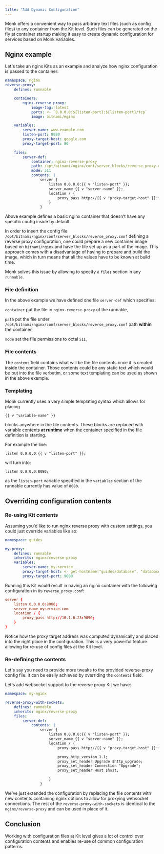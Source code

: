 ```yaml
---
title: "Add Dynamic Configuration"
---
```


Monk offers a convenient way to pass arbitrary text files (such as config files) to any container from the Kit level. Such files can be generated on the fly at container startup making it easy to create dynamic configuration for services based on Monk variables.

## Nginx example

Let's take an nginx Kits as an example and analyze how nginx configuration is passed to the container:

```yaml title="nginx.yaml" linenums="1"
namespace: nginx
reverse-proxy:
    defines: runnable

    containers:
        nginx-reverse-proxy:
            image-tag: latest
            ports: <- `0.0.0.0:${listen-port}:${listen-port}/tcp`
            image: bitnami/nginx

    variables:
        server-name: www.example.com
        listen-port: 8080
        proxy-target-host: google.com
        proxy-target-port: 80

    files:
        server-def:
            container: nginx-reverse-proxy
            path: /opt/bitnami/nginx/conf/server_blocks/reverse_proxy.conf
            mode: 511
            contents: |
                server {
                    listen 0.0.0.0:{{ v "listen-port" }};
                    server_name {{ v "server-name" }};
                    location / {
                        proxy_pass http://{{ v "proxy-target-host" }}:{{ v "proxy-target-port" }};
                    }
                }
```

Above example defines a basic nginx container that doesn't have any specific config inside by default.

In order to insert the config file `/opt/bitnami/nginx/conf/server_blocks/reverse_proxy.conf` defining a reverse proxy configuration, one could prepare a new container image based on `bitnami/nginx` and have the file set up as a part of the image. This approach comes with a disadvantage of having to prepare and build the image, which in turn means that all the values have to be known at build time.

Monk solves this issue by allowing to specify a `files` section in any `runnable`.

### File definition

In the above example we have defined one file `server-def` which specifies:

`container`
put the file in `nginx-reverse-proxy` of the runnable,

`path`
put the file under `/opt/bitnami/nginx/conf/server_blocks/reverse_proxy.conf` path **within** the container,

`mode`
set the file permissions to octal `511`,

### File contents

The `content` field contains what will be the file contents once it is created inside the container. Those contents could be any static text which would be put into the file verbatim, or some text templating can be used as shown in the above example.

### Templating

Monk currently uses a very simple templating syntax which allows for placing

    {{ v "variable-name" }}

blocks anywhere in the file contents. These blocks are replaced with variable contents **at runtime** when the container specified in the file definition is starting.

For example the line:

    listen 0.0.0.0:{{ v "listen-port" }};

will turn into:

    listen 0.0.0.0:8080;

as the `listen-port` variable specified in the `variables` section of the runnable currently has value of `8080`.

## Overriding configuration contents

### Re-using Kit contents

Assuming you'd like to run nginx reverse proxy with custom settings, you could just override variables like so:

```yaml title="my-proxy.yaml" linenums="1"
namespace: guides

my-proxy:
    defines: runnable
    inherits: nginx/reverse-proxy
    variables:
        server-name: my-service
        proxy-target-host: <- get-hostname("guides/database", "database")
        proxy-target-port: 9090
```

Running this Kit would result in having an nginx container with the following configuration in its `reverse_proxy.conf`:

```conf title="reverse_proxy.conf" linenums="1"
server {
    listen 0.0.0.0:8080;
    server_name myservice.com
    location / {
        proxy_pass http://10.1.0.23:9090;
    }
}
```

Notice how the proxy target address was computed dynamically and placed into the right place in the configuration. This is a very powerful feature allowing for re-use of config files at the Kit level.

### Re-defining the contents

Let's say you need to provide more tweaks to the provided reverse-proxy config file. It can be easily achieved by overriding the `contents` field.

Let's add websocket support to the reverse proxy Kit we have:

```yaml title="my-nginx.yaml" linenums="1"
namespace: my-nginx

reverse-proxy-with-sockets:
    defines: runnable
    inherits: nginx/reverse-proxy
    files:
        server-def:
            contents: |
                server {
                    listen 0.0.0.0:{{ v "listen-port" }};
                    server_name {{ v "server-name" }};
                    location / {
                        proxy_pass http://{{ v "proxy-target-host" }}:{{ v "proxy-target-port" }};

                        proxy_http_version 1.1;
                        proxy_set_header Upgrade $http_upgrade;
                        proxy_set_header Connection "Upgrade";
                        proxy_set_header Host $host;

                    }
                }
```

We've just extended the configuration by replacing the file contents with new contents containing nginx options to allow for proxying websocket connections. The rest of the `reverse-proxy-with-sockets` is identical to the `nginx/reverse-proxy` and can be used in place of it.

## Conclusion

Working with configuration files at Kit level gives a lot of control over configuration contents and enables re-use of common configuration patterns.
